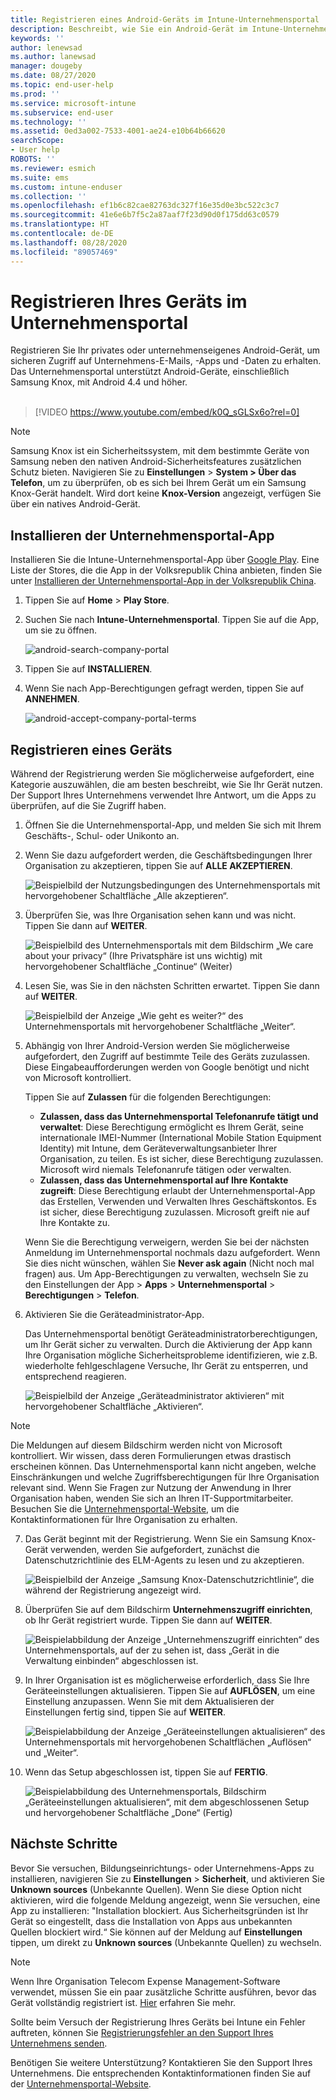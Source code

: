 ```yaml
---
title: Registrieren eines Android-Geräts im Intune-Unternehmensportal | Microsoft-Dokumentation
description: Beschreibt, wie Sie ein Android-Gerät im Intune-Unternehmensportal registrieren
keywords: ''
author: lenewsad
ms.author: lanewsad
manager: dougeby
ms.date: 08/27/2020
ms.topic: end-user-help
ms.prod: ''
ms.service: microsoft-intune
ms.subservice: end-user
ms.technology: ''
ms.assetid: 0ed3a002-7533-4001-ae24-e10b64b66620
searchScope:
- User help
ROBOTS: ''
ms.reviewer: esmich
ms.suite: ems
ms.custom: intune-enduser
ms.collection: ''
ms.openlocfilehash: ef1b6c82cae82763dc327f16e35d0e3bc522c3c7
ms.sourcegitcommit: 41e6e6b7f5c2a87aaf7f23d90d0f175dd63c0579
ms.translationtype: HT
ms.contentlocale: de-DE
ms.lasthandoff: 08/28/2020
ms.locfileid: "89057469"
---
```

# <a name="enroll-your-device-with-company-portal"></a>Registrieren Ihres Geräts im Unternehmensportal  
Registrieren Sie Ihr privates oder unternehmenseigenes Android-Gerät, um sicheren Zugriff auf Unternehmens-E-Mails, -Apps und -Daten zu erhalten. Das Unternehmensportal unterstützt Android-Geräte, einschließlich Samsung Knox, mit Android 4.4 und höher.  
</br>
> [!VIDEO https://www.youtube.com/embed/k0Q_sGLSx6o?rel=0]

> [!NOTE]
> Samsung Knox ist ein Sicherheitssystem, mit dem bestimmte Geräte von Samsung neben den nativen Android-Sicherheitsfeatures zusätzlichen Schutz bieten. Navigieren Sie zu **Einstellungen** > **System > Über das Telefon**, um zu überprüfen, ob es sich bei Ihrem Gerät um ein Samsung Knox-Gerät handelt. Wird dort keine **Knox-Version** angezeigt, verfügen Sie über ein natives Android-Gerät.  

## <a name="install-company-portal-app"></a>Installieren der Unternehmensportal-App  
Installieren Sie die Intune-Unternehmensportal-App über [Google Play](https://play.google.com/store/apps/details?id=com.microsoft.windowsintune.companyportal). Eine Liste der Stores, die die App in der Volksrepublik China anbieten, finden Sie unter [Installieren der Unternehmensportal-App in der Volksrepublik China](install-company-portal-android-china.md).

1. Tippen Sie auf **Home** > **Play Store**.

2. Suchen Sie nach **Intune-Unternehmensportal**. Tippen Sie auf die App, um sie zu öffnen. 

    ![android-search-company-portal](./media/and-cpinstall-1-search-cp.png)

4. Tippen Sie auf **INSTALLIEREN**.

5. Wenn Sie nach App-Berechtigungen gefragt werden, tippen Sie auf **ANNEHMEN**.  

    ![android-accept-company-portal-terms](./media/and-cpinstall-3-cp-accept.png)

## <a name="enroll-device"></a>Registrieren eines Geräts  
Während der Registrierung werden Sie möglicherweise aufgefordert, eine Kategorie auszuwählen, die am besten beschreibt, wie Sie Ihr Gerät nutzen. Der Support Ihres Unternehmens verwendet Ihre Antwort, um die Apps zu überprüfen, auf die Sie Zugriff haben.  

1. Öffnen Sie die Unternehmensportal-App, und melden Sie sich mit Ihrem Geschäfts-, Schul- oder Unikonto an.  

2. Wenn Sie dazu aufgefordert werden, die Geschäftsbedingungen Ihrer Organisation zu akzeptieren, tippen Sie auf **ALLE AKZEPTIEREN**.  

   ![Beispielbild der Nutzungsbedingungen des Unternehmensportals mit hervorgehobener Schaltfläche „Alle akzeptieren“.](./media/accept-terms-1911.png)  


3. Überprüfen Sie, was Ihre Organisation sehen kann und was nicht. Tippen Sie dann auf **WEITER**.


    ![Beispielbild des Unternehmensportals mit dem Bildschirm „We care about your privacy“ (Ihre Privatsphäre ist uns wichtig) mit hervorgehobener Schaltfläche „Continue“ (Weiter)](./media/android-privacy-screen-1911.png)  
4. Lesen Sie, was Sie in den nächsten Schritten erwartet. Tippen Sie dann auf **WEITER**.  

    ![Beispielbild der Anzeige „Wie geht es weiter?“ des Unternehmensportals mit hervorgehobener Schaltfläche „Weiter“.](./media/android-whats-next-1911.png)  


5. Abhängig von Ihrer Android-Version werden Sie möglicherweise aufgefordert, den Zugriff auf bestimmte Teile des Geräts zuzulassen. Diese Eingabeaufforderungen werden von Google benötigt und nicht von Microsoft kontrolliert.  

    Tippen Sie auf **Zulassen** für die folgenden Berechtigungen:  
    * **Zulassen, dass das Unternehmensportal Telefonanrufe tätigt und verwaltet**: Diese Berechtigung ermöglicht es Ihrem Gerät, seine internationale IMEI-Nummer (International Mobile Station Equipment Identity) mit Intune, dem Geräteverwaltungsanbieter Ihrer Organisation, zu teilen. Es ist sicher, diese Berechtigung zuzulassen. Microsoft wird niemals Telefonanrufe tätigen oder verwalten.  
    * **Zulassen, dass das Unternehmensportal auf Ihre Kontakte zugreift**: Diese Berechtigung erlaubt der Unternehmensportal-App das Erstellen, Verwenden und Verwalten Ihres Geschäftskontos.  Es ist sicher, diese Berechtigung zuzulassen. Microsoft greift nie auf Ihre Kontakte zu. 

    Wenn Sie die Berechtigung verweigern, werden Sie bei der nächsten Anmeldung im Unternehmensportal nochmals dazu aufgefordert. Wenn Sie dies nicht wünschen, wählen Sie **Never ask again** (Nicht noch mal fragen) aus. Um App-Berechtigungen zu verwalten, wechseln Sie zu den Einstellungen der App > **Apps** > **Unternehmensportal** > **Berechtigungen** > **Telefon**.  

6. Aktivieren Sie die Geräteadministrator-App. 

    Das Unternehmensportal benötigt Geräteadministratorberechtigungen, um Ihr Gerät sicher zu verwalten. Durch die Aktivierung der App kann Ihre Organisation mögliche Sicherheitsprobleme identifizieren, wie z.B. wiederholte fehlgeschlagene Versuche, Ihr Gerät zu entsperren, und entsprechend reagieren.  

    ![Beispielbild der Anzeige „Geräteadministrator aktivieren“ mit hervorgehobener Schaltfläche „Aktivieren“.](./media/activate-device-administrator-1911.png)  

> [!NOTE]
> Die Meldungen auf diesem Bildschirm werden nicht von Microsoft kontrolliert. Wir wissen, dass deren Formulierungen etwas drastisch erscheinen können. Das Unternehmensportal kann nicht angeben, welche Einschränkungen und welche Zugriffsberechtigungen für Ihre Organisation relevant sind. Wenn Sie Fragen zur Nutzung der Anwendung in Ihrer Organisation haben, wenden Sie sich an Ihren IT-Supportmitarbeiter. Besuchen Sie die [Unternehmensportal-Website](https://go.microsoft.com/fwlink/?linkid=2010980), um die Kontaktinformationen für Ihre Organisation zu erhalten.  


7. Das Gerät beginnt mit der Registrierung. Wenn Sie ein Samsung Knox-Gerät verwenden, werden Sie aufgefordert, zunächst die Datenschutzrichtlinie des ELM-Agents zu lesen und zu akzeptieren.   

    ![Beispielbild der Anzeige „Samsung Knox-Datenschutzrichtlinie“, die während der Registrierung angezeigt wird.](./media/and-enroll-7-knox-privacy-policy.png)  

8. Überprüfen Sie auf dem Bildschirm **Unternehmenszugriff einrichten**, ob Ihr Gerät registriert wurde. Tippen Sie dann auf **WEITER**.  

    ![Beispielabbildung der Anzeige „Unternehmenszugriff einrichten“ des Unternehmensportals, auf der zu sehen ist, dass „Gerät in die Verwaltung einbinden“ abgeschlossen ist.](./media/update-settings-1911.png)  

9. In Ihrer Organisation ist es möglicherweise erforderlich, dass Sie Ihre Geräteeinstellungen aktualisieren. Tippen Sie auf **AUFLÖSEN**, um eine Einstellung anzupassen. Wenn Sie mit dem Aktualisieren der Einstellungen fertig sind, tippen Sie auf **WEITER**.  

   ![Beispielabbildung der Anzeige „Geräteeinstellungen aktualisieren“ des Unternehmensportals mit hervorgehobenen Schaltflächen „Auflösen“ und „Weiter“.](./media/resolve-settings-1911.png)  

10. Wenn das Setup abgeschlossen ist, tippen Sie auf **FERTIG**.    

    ![Beispielabbildung des Unternehmensportals, Bildschirm „Geräteeinstellungen aktualisieren“, mit dem abgeschlossenen Setup und hervorgehobener Schaltfläche „Done“ (Fertig)](./media/android-enrollment-done-1911.png) 

## <a name="next-steps"></a>Nächste Schritte  

Bevor Sie versuchen, Bildungseinrichtungs- oder Unternehmens-Apps zu installieren, navigieren Sie zu **Einstellungen** > **Sicherheit**, und aktivieren Sie **Unknown sources** (Unbekannte Quellen). Wenn Sie diese Option nicht aktivieren, wird die folgende Meldung angezeigt, wenn Sie versuchen, eine App zu installieren: "Installation blockiert. Aus Sicherheitsgründen ist Ihr Gerät so eingestellt, dass die Installation von Apps aus unbekannten Quellen blockiert wird.“ Sie können auf der Meldung auf **Einstellungen** tippen, um direkt zu **Unknown sources** (Unbekannte Quellen) zu wechseln.  

> [!Note]
> Wenn Ihre Organisation Telecom Expense Management-Software verwendet, müssen Sie ein paar zusätzliche Schritte ausführen, bevor das Gerät vollständig registriert ist. [Hier](enroll-your-device-with-telecom-expense-management-android.md) erfahren Sie mehr.

Sollte beim Versuch der Registrierung Ihres Geräts bei Intune ein Fehler auftreten, können Sie [Registrierungsfehler an den Support Ihres Unternehmens senden](send-logs-to-your-it-admin-by-email-android.md).  

Benötigen Sie weitere Unterstützung? Kontaktieren Sie den Support Ihres Unternehmens. Die entsprechenden Kontaktinformationen finden Sie auf der [Unternehmensportal-Website](https://go.microsoft.com/fwlink/?linkid=2010980).  